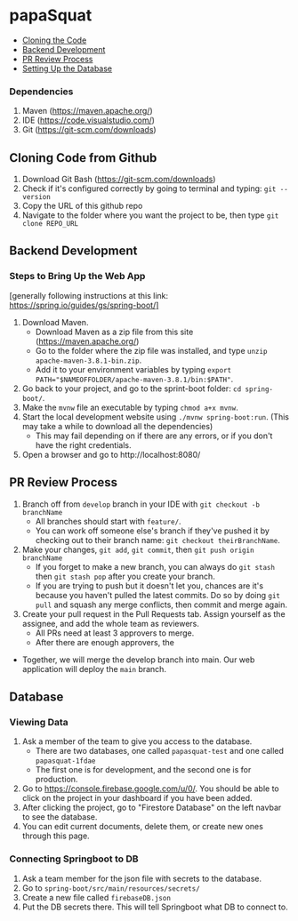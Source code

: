 # papaSquat

- [Cloning the Code](#cloning-code-from-github)
- [Backend Development](#backend-development)
- [PR Review Process](#pr-review-process)
- [Setting Up the Database](#database)

### Dependencies ###
1. Maven (https://maven.apache.org/)
2. IDE (https://code.visualstudio.com/)
3. Git (https://git-scm.com/downloads)

## Cloning Code from Github ##
1. Download Git Bash (https://git-scm.com/downloads)
2. Check if it's configured correctly by going to terminal and typing: `git --version`
3. Copy the URL of this github repo
4. Navigate to the folder where you want the project to be, then type `git clone REPO_URL`

## Backend Development ##
### Steps to Bring Up the Web App ###
[generally following instructions at this link: https://spring.io/guides/gs/spring-boot/]
1. Download Maven.
    - Download Maven as a zip file from this site (https://maven.apache.org/)
    - Go to the folder where the zip file was installed, and type `unzip apache-maven-3.8.1-bin.zip`.
    - Add it to your environment variables by typing `export PATH="$NAMEOFFOLDER/apache-maven-3.8.1/bin:$PATH"`.
2. Go back to your project, and go to the sprint-boot folder: `cd spring-boot/`.
3. Make the `mvnw` file an executable by typing `chmod a+x mvnw`.
4. Start the local development website using `./mvnw spring-boot:run`. (This may take a while to download all the dependencies)
    - This may fail depending on if there are any errors, or if you don't have the right credentials.
5. Open a browser and go to http://localhost:8080/

## PR Review Process ##
1. Branch off from `develop` branch in your IDE with `git checkout -b branchName`
    - All branches should start with `feature/`.
    - You can work off someone else's branch if they've pushed it by checking out to their branch name: `git checkout theirBranchName`.
2. Make your changes, `git add`, `git commit`, then `git push origin branchName`
    - If you forget to make a new branch, you can always do `git stash` then `git stash pop` after you create your branch.
    - If you are trying to push but it doesn't let you, chances are it's because you haven't pulled the latest commits. Do so by doing `git pull` and squash any merge conflicts, then commit and merge again. 
4. Create your pull request in the Pull Requests tab. Assign yourself as the assignee, and add the whole team as reviewers.
    - All PRs need at least 3 approvers to merge.
    - After there are enough approvers, the 

- Together, we will merge the develop branch into main. Our web application will deploy the `main` branch.

## Database ##
### Viewing Data ###
1. Ask a member of the team to give you access to the database.
    - There are two databases, one called `papasquat-test` and one called `papasquat-1fdae`
    - The first one is for development, and the second one is for production.
2. Go to https://console.firebase.google.com/u/0/. You should be able to click on the project in your dashboard if you have been added. 
3. After clicking the project, go to "Firestore Database" on the left navbar to see the database. 
4. You can edit current documents, delete them, or create new ones through this page.

### Connecting Springboot to DB ###
1. Ask a team member for the json file with secrets to the database.
1. Go to `spring-boot/src/main/resources/secrets/`
2. Create a new file called `firebaseDB.json`
2. Put the DB secrets there. This will tell Springboot what DB to connect to.

